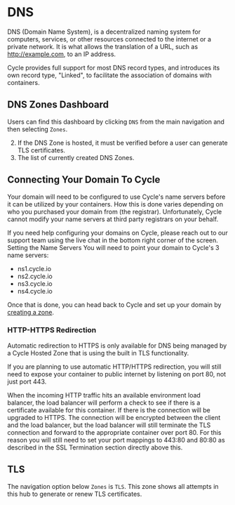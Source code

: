 

# DNS 
DNS (Domain Name System), is a decentralized naming system for computers, services, or other resources connected to the internet or a private network. It is what allows the translation of a URL, such as http://example.com, to an IP address.

Cycle provides full support for most DNS record types, and introduces its own record type, "Linked", to facilitate the association of domains with containers.

## DNS Zones Dashboard

Users can find this dashboard by clicking `DNS` from the main navigation and then selecting `Zones`.

2. If the DNS Zone is hosted, it must be verified before a user can generate TLS certificates.
3. The list of currently created DNS Zones.

## Connecting Your Domain To Cycle

Your domain will need to be configured to use Cycle's name servers before it can be utilized by your containers. How this is done varies depending on who you purchased your domain from (the registrar). Unfortunately, Cycle cannot modify your name servers at third party registrars on your behalf.

If you need help configuring your domains on Cycle, please reach out to our support team using the live chat in the bottom right corner of the screen.
Setting the Name Servers
You will need to point your domain to Cycle's 3 name servers:

- ns1.cycle.io
- ns2.cycle.io
- ns3.cycle.io
- ns4.cycle.io

Once that is done, you can head back to Cycle and set up your domain by [creating a zone](/reference/dns/zones/#create-the-zone).

### HTTP-HTTPS Redirection

Automatic redirection to HTTPS is only available for DNS being managed by a Cycle Hosted Zone that is using the built in TLS functionality.

If you are planning to use automatic HTTP/HTTPS redirection, you will still need to expose your container to public internet by listening on port 80, not just port 443.

When the incoming HTTP traffic hits an available environment load balancer, the load balancer will perform a check to see if there is a certificate available for this container. If there is the connection will be upgraded to HTTPS. The connection will be encrypted between the client and the load balancer, but the load balancer will still terminate the TLS connection and forward to the appropriate container over port 80. For this reason you will still need to set your port mappings to 443:80 and 80:80 as described in the SSL Termination section directly above this.

## TLS

The navigation option below `Zones` is `TLS`. This zone shows all attempts in this hub to generate or renew TLS certificates.
